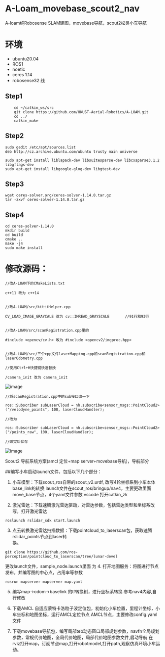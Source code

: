 # A-Loam_movebase_scout2_nav
A-loam纯Robosense SLAM建图，movebase导航，scout2松灵小车导航
# 环境
- ubuntu20.04
- ROS1
- noetic
- ceres 1.14
- robosense32 线
## Step1
```
    cd ~/catkin_ws/src
    git clone https://github.com/HKUST-Aerial-Robotics/A-LOAM.git
    cd ../
    catkin_make
```
## Step2
```
sudo gedit /etc/apt/sources.list
deb http://cz.archive.ubuntu.com/ubuntu trusty main universe
```
 
```
sudo apt-get install liblapack-dev libsuitesparse-dev libcxsparse3.1.2 libgflags-dev
sudo apt-get install libgoogle-glog-dev libgtest-dev
```
## Step3
```
wget ceres-solver.org/ceres-solver-1.14.0.tar.gz
tar -zxvf ceres-solver-1.14.0.tar.gz
```
## Step4
```
cd ceres-solver-1.14.0 
mkdir build
cd build
cmake .. 
make -j4
sudo make install
```
# 修改源码：
```
//改A-LOAM下的CMakeLists.txt
 
c++11 改为 c++14
 
 
//改A-LOAM/src/kittiHelper.cpp
 
CV_LOAD_IMAGE_GRAYCALE 改为 cv::IMREAD_GRAYSCALE       //91行和93行
 
 
//改A-LOAM/src/scanRegistration.cpp里的
 
#include <opencv/cv.h> 改为 #include <opencv2/imgproc.hpp>
 
 
//改A-LOAM/src/三个cpp文件laserMapping.cpp和scanRegistration.cpp和laserOdometry.cpp
 
//使用Ctrl+H快捷键快速替换
 
/camera_init 改为 camera_init

```
![image](https://github.com/user-attachments/assets/f4731bcb-3e86-4160-b58e-2fb0a7f2e5ef)

```
//将scanRegistration.cpp中的sub接口改一下
 
ros::Subscriber subLaserCloud = nh.subscribe<sensor_msgs::PointCloud2>("/velodyne_points", 100, laserCloudHandler);
 
//改为
 
ros::Subscriber subLaserCloud = nh.subscribe<sensor_msgs::PointCloud2>("/points_raw", 100, laserCloudHandler);
 
//改完后保存
```

![image](https://github.com/user-attachments/assets/f65b4a8f-e2ba-4a7d-930d-1a73fd9fb24d)


Scout2 导航系统方案(amcl 定位+map server+movebase导航)，导航部分

##编写小车启动launch文件，包括以下几个部分：

1. 小车模型：下载scout_ros自带的scout_v2.urdf,  改写4轮坐标系到小车本体base_link的转换
launch文件在scout_ros/bringup/nav4，主要更改里面move_base节点，4个yaml文件参数
 vscode 打开catkin_zk

2. 激光雷达：下载速腾激光雷达驱动，对雷达参数，包括雷达类型和坐标系改写，打开激光雷达
```
roslaunch rslidar_sdk start.launch
```

3. 点云转换激光雷达扫描数据：下载pointcloud_to_laserscan包，获取速腾rslidar_points节点到laser转        
换。
```
git clone https://github.com/ros-perception/pointcloud_to_laserscan/tree/lunar-devel
```
 更改launch文件，sample_node.launch里面 <remap from="cloud_in" to="$(arg camera)/depth_registered/points_processed"/>
 为 <remap from="cloud_in" to="/rslidar_points"/>
4. 打开地图服务：将图进行节点发布，并编写图的中心点，占用率等参数
```
rosrun mapserver mapserver map.yaml
```

5. 编写map→odom→baselink 的tf转换树，进行坐标系转换
参考nav4内容,自行修改

6. 下载AMCL 自适应蒙特卡洛粒子波定位包，初始化小车位置，里程计坐标，小车坐标和地图坐标，运行AMCL定位节点
AMCL节点，主要修改config.yaml文件

7. 下载movebase导航包，编写局部teb动态窗口局部规划参数，navfn全局规划参数，常规代价地图，全局代价地图，局部代价地图参数文件,启动导航
 在rviz打开map，订阅节点map,打开robotmodel,打开path,观察仿真环境小车运动。
